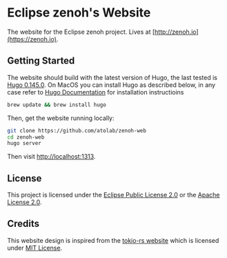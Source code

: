 # Eclipse zenoh's Website

The website for the Eclipse zenoh project. Lives at [http://zenoh.io](https://zenoh.io).

## Getting Started

The website should build with the latest version of Hugo, the last tested is [Hugo 0.145.0](http://gohugo.io). 
On MacOS you can install Hugo as described below, in any case refer to [Hugo Documentation](http://gohugo.io) 
for installation instructioins

```sh
brew update && brew install hugo
```

Then, get the website running locally:

```sh
git clone https://github.com/atolab/zenoh-web
cd zenoh-web
hugo server
```

Then visit [http://localhost:1313](http://localhost:1313).

## License

This project is licensed under the [Eclipse Public License 2.0](LICENSE)
or the [Apache License 2.0](LICENSE).

## Credits

This website design is inspired from the [tokio-rs website](https://github.com/tokio-rs/website)
which is licensed under [MIT License](LICENSE-tokio-rs).
